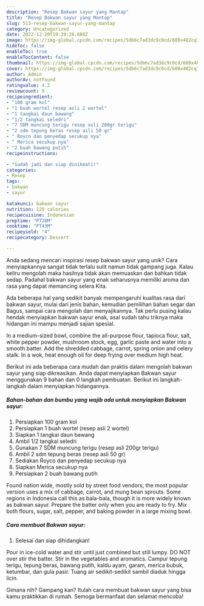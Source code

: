 ```yaml
---
description: "Resep Bakwan sayur yang Mantap"
title: "Resep Bakwan sayur yang Mantap"
slug: 513-resep-bakwan-sayur-yang-mantap
category: Uncategorized
date: 2022-12-20T19:39:28.688Z
image: https://img-global.cpcdn.com/recipes/5db6c7ad3dc9c0cd/680x482cq70/bakwan-sayur-foto-resep-utama.jpg
hideToc: false
enableToc: true
enableTocContent: false
thumbnail: https://img-global.cpcdn.com/recipes/5db6c7ad3dc9c0cd/680x482cq70/bakwan-sayur-foto-resep-utama.jpg
cover: https://img-global.cpcdn.com/recipes/5db6c7ad3dc9c0cd/680x482cq70/bakwan-sayur-foto-resep-utama.jpg
author: Admin
authorAv: notfound
ratingvalue: 4.2
reviewcount: 9
recipeingredient:
- "100 gram kol"
- "1 buah wortel resep asli 2 wortel"
- "1 tangkai daun bawang"
- "1/2 tangkai seledri"
- "7 SDM muncung terigu resep asli 200gr terigu"
- "2 sdm tepung beras resep asli 50 gr"
- " Royco dan penyedap secukup nya"
- " Merica secukup nya"
- "2 buah bawang putih"
recipeinstructions:

- "Sudah jadi dan siap dinikmati!"
categories:
- Resep
tags:
- bakwan
- sayur

katakunci: bakwan sayur 
nutrition: 129 calories
recipecuisine: Indonesian
preptime: "PT28M"
cooktime: "PT43M"
recipeyield: "4"
recipecategory: Dessert

---
```





Anda sedang mencari inspirasi resep bakwan sayur yang unik? Cara menyiapkannya sangat tidak terlalu sulit namun tidak gampang juga. Kalau keliru mengolah maka hasilnya tidak akan memuaskan dan bahkan tidak sedap. Padahal bakwan sayur yang enak seharusnya memiliki aroma dan rasa yang dapat memancing selera Kita.





Ada beberapa hal yang sedikit banyak mempengaruhi kualitas rasa dari bakwan sayur, mulai dari jenis bahan, kemudian pemilihan bahan segar dan Bagus, sampai cara mengolah dan menyajikannya. Tak perlu pusing kalau hendak menyiapkan bakwan sayur enak,      asal sudah tahu triknya maka hidangan ini mampu menjadi sajian spesial.














In a medium-sized bowl, combine the all-purpose flour, tapioca flour, salt, white pepper powder, mushroom stock, egg, garlic paste and water into a smooth batter. Add the shredded cabbage, carrot, spring onion and celery stalk. In a wok, heat enough oil for deep frying over medium high heat.






Berikut ini ada beberapa cara mudah dan praktis dalam mengolah bakwan sayur yang siap dikreasikan. Anda dapat menyiapkan Bakwan sayur menggunakan 9 bahan dan 0 langkah pembuatan. Berikut ini langkah-langkah dalam menyiapkan hidangannya.

<!--inarticleads1-->

##### Bahan-bahan dan bumbu yang wajib ada untuk menyiapkan Bakwan sayur:

1. Persiapkan 100 gram kol
1. Persiapkan 1 buah wortel (resep asli 2 wortel)
1. Siapkan 1 tangkai daun bawang
1. Ambil 1/2 tangkai seledri
1. Gunakan 7 SDM muncung terigu (resep asli 200gr terigu)
1. Ambil 2 sdm tepung beras (resep asli 50 gr)
1. Sediakan  Royco dan penyedap secukup nya
1. Siapkan  Merica secukup nya
1. Persiapkan 2 buah bawang putih


Found nation wide, mostly sold by street food vendors, the most popular version uses a mix of cabbage, carrot, and mung bean sprouts. Some regions in Indonesia call this as bala-bala, though it is more widely known as bakwan sayur. Prepare the batter only when you are ready to fry. Mix both flours, sugar, salt, pepper, and baking powder in a large mixing bowl. 

<!--inarticleads2-->

##### Cara membuat Bakwan sayur:


1. Selesai dan siap dihidangkan!

Pour in ice-cold water and stir until just combined but still lumpy. DO NOT over stir the batter. Stir in the vegetables and aromatics. Campur tepung terigu, tepung beras, bawang putih, kaldu ayam, garam, merica bubuk, ketumbar, dan gula pasir. Tuang air sedikit-sedikit sambil diaduk hingga licin. 

Gimana nih? Gampang kan? Itulah cara membuat bakwan sayur yang bisa kamu praktikkan di rumah. Semoga bermanfaat dan selamat mencoba!
